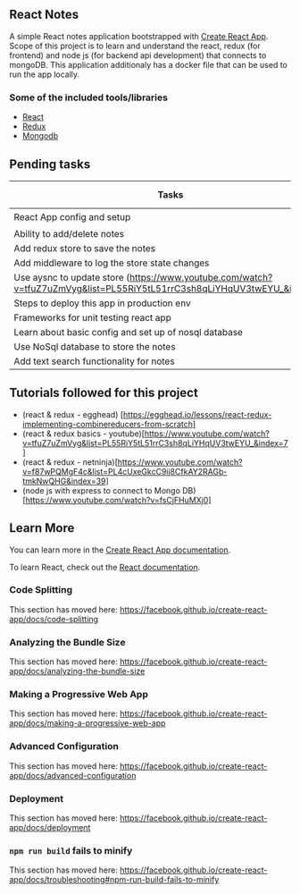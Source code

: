 ## React Notes
A simple React notes application bootstrapped with  [Create React App](https://github.com/facebook/create-react-app). Scope of this project is to learn and understand the react, redux (for frontend) and node js (for backend api development) that connects to mongoDB. This application additionaly has a docker file that can be used to run the app locally.

### Some of the included tools/libraries

* [React](https://github.com/axios/axios)
* [Redux](https://github.com/expressjs/express)
* [Mongodb](https://github.com/helmetjs/helmet)


## Pending tasks
| Tasks         | Completion Date           | Comments  |
| ------------- |:-------------:| -----:|
| React App config and setup      | 17.03.2018 | :heavy_check_mark:  |
| Ability to add/delete notes     |       |    |
| Add redux store to save the notes |      |    |
| Add middleware to log the store state changes | | |
| Use aysnc to update store (https://www.youtube.com/watch?v=tfuZ7uZmVyg&list=PL55RiY5tL51rrC3sh8qLiYHqUV3twEYU_&index=7) | | | 
| Steps to deploy this app in production env |||
| Frameworks for unit testing react app |||
| Learn about basic config and set up of nosql database  |      |    |
| Use NoSql database to store the notes | | |
| Add text search functionality for notes | |

## Tutorials followed for this project
* (react & redux - egghead) [https://egghead.io/lessons/react-redux-implementing-combinereducers-from-scratch]
* (react & redux basics - youtube)[https://www.youtube.com/watch?v=tfuZ7uZmVyg&list=PL55RiY5tL51rrC3sh8qLiYHqUV3twEYU_&index=7]
* (react & redux - netninja)[https://www.youtube.com/watch?v=f87wPQMgF4c&list=PL4cUxeGkcC9ij8CfkAY2RAGb-tmkNwQHG&index=39]
* (node js with express to connect to Mongo DB)[https://www.youtube.com/watch?v=fsCjFHuMXj0]

## Learn More

You can learn more in the [Create React App documentation](https://facebook.github.io/create-react-app/docs/getting-started).

To learn React, check out the [React documentation](https://reactjs.org/).

### Code Splitting

This section has moved here: https://facebook.github.io/create-react-app/docs/code-splitting

### Analyzing the Bundle Size

This section has moved here: https://facebook.github.io/create-react-app/docs/analyzing-the-bundle-size

### Making a Progressive Web App
This section has moved here: https://facebook.github.io/create-react-app/docs/making-a-progressive-web-app

### Advanced Configuration

This section has moved here: https://facebook.github.io/create-react-app/docs/advanced-configuration

### Deployment

This section has moved here: https://facebook.github.io/create-react-app/docs/deployment

### `npm run build` fails to minify

This section has moved here: https://facebook.github.io/create-react-app/docs/troubleshooting#npm-run-build-fails-to-minify
